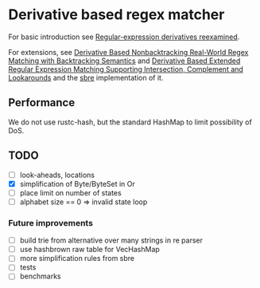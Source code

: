# Derivative based regex matcher

For basic introduction see
[Regular-expression derivatives reexamined](https://www.khoury.northeastern.edu/home/turon/re-deriv.pdf).

For extensions, see
[Derivative Based Nonbacktracking Real-World Regex Matching with Backtracking Semantics](https://www.microsoft.com/en-us/research/uploads/prod/2023/04/pldi23main-p249-final.pdf)
and
[Derivative Based Extended Regular Expression Matching Supporting Intersection, Complement and Lookarounds](https://arxiv.org/pdf/2309.14401)
and the [sbre](https://github.com/ieviev/sbre/) implementation of it.

## Performance

We do not use rustc-hash, but the standard HashMap to limit possibility of DoS.

## TODO

- [ ] look-aheads, locations
- [x] simplification of Byte/ByteSet in Or
- [ ] place limit on number of states
- [ ] alphabet size == 0 => invalid state loop

### Future improvements

- [ ] build trie from alternative over many strings in re parser
- [ ] use hashbrown raw table for VecHashMap
- [ ] more simplification rules from sbre
- [ ] tests
- [ ] benchmarks

